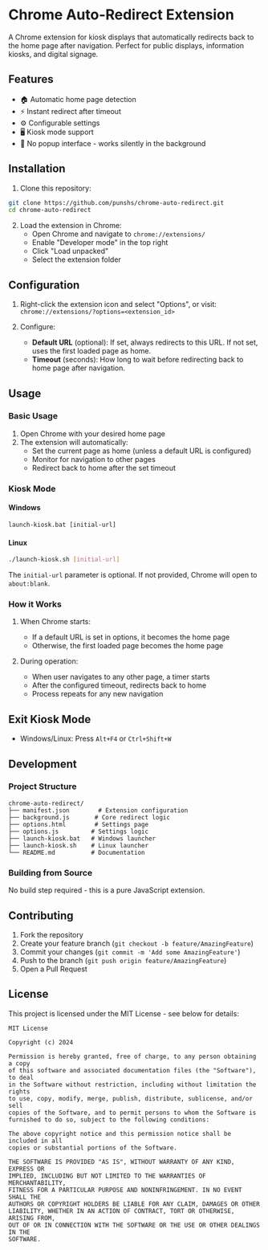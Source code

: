 # Chrome Auto-Redirect Extension

A Chrome extension for kiosk displays that automatically redirects back to the home page after navigation. Perfect for public displays, information kiosks, and digital signage.

## Features

- 🏠 Automatic home page detection
- ⚡ Instant redirect after timeout
- ⚙️ Configurable settings
- 🖥️ Kiosk mode support
- 🎯 No popup interface - works silently in the background

## Installation

1. Clone this repository:
```bash
git clone https://github.com/punshs/chrome-auto-redirect.git
cd chrome-auto-redirect
```

2. Load the extension in Chrome:
   - Open Chrome and navigate to `chrome://extensions/`
   - Enable "Developer mode" in the top right
   - Click "Load unpacked"
   - Select the extension folder

## Configuration

1. Right-click the extension icon and select "Options", or visit:
   `chrome://extensions/?options=<extension_id>`

2. Configure:
   - **Default URL** (optional): If set, always redirects to this URL. If not set, uses the first loaded page as home.
   - **Timeout** (seconds): How long to wait before redirecting back to home page after navigation.

## Usage

### Basic Usage

1. Open Chrome with your desired home page
2. The extension will automatically:
   - Set the current page as home (unless a default URL is configured)
   - Monitor for navigation to other pages
   - Redirect back to home after the set timeout

### Kiosk Mode

#### Windows
```batch
launch-kiosk.bat [initial-url]
```

#### Linux
```bash
./launch-kiosk.sh [initial-url]
```

The `initial-url` parameter is optional. If not provided, Chrome will open to `about:blank`.

### How it Works

1. When Chrome starts:
   - If a default URL is set in options, it becomes the home page
   - Otherwise, the first loaded page becomes the home page

2. During operation:
   - When user navigates to any other page, a timer starts
   - After the configured timeout, redirects back to home
   - Process repeats for any new navigation

## Exit Kiosk Mode

- Windows/Linux: Press `Alt+F4` or `Ctrl+Shift+W`

## Development

### Project Structure
```
chrome-auto-redirect/
├── manifest.json        # Extension configuration
├── background.js       # Core redirect logic
├── options.html        # Settings page
├── options.js         # Settings logic
├── launch-kiosk.bat   # Windows launcher
├── launch-kiosk.sh    # Linux launcher
└── README.md          # Documentation
```

### Building from Source

No build step required - this is a pure JavaScript extension.

## Contributing

1. Fork the repository
2. Create your feature branch (`git checkout -b feature/AmazingFeature`)
3. Commit your changes (`git commit -m 'Add some AmazingFeature'`)
4. Push to the branch (`git push origin feature/AmazingFeature`)
5. Open a Pull Request

## License

This project is licensed under the MIT License - see below for details:

```
MIT License

Copyright (c) 2024

Permission is hereby granted, free of charge, to any person obtaining a copy
of this software and associated documentation files (the "Software"), to deal
in the Software without restriction, including without limitation the rights
to use, copy, modify, merge, publish, distribute, sublicense, and/or sell
copies of the Software, and to permit persons to whom the Software is
furnished to do so, subject to the following conditions:

The above copyright notice and this permission notice shall be included in all
copies or substantial portions of the Software.

THE SOFTWARE IS PROVIDED "AS IS", WITHOUT WARRANTY OF ANY KIND, EXPRESS OR
IMPLIED, INCLUDING BUT NOT LIMITED TO THE WARRANTIES OF MERCHANTABILITY,
FITNESS FOR A PARTICULAR PURPOSE AND NONINFRINGEMENT. IN NO EVENT SHALL THE
AUTHORS OR COPYRIGHT HOLDERS BE LIABLE FOR ANY CLAIM, DAMAGES OR OTHER
LIABILITY, WHETHER IN AN ACTION OF CONTRACT, TORT OR OTHERWISE, ARISING FROM,
OUT OF OR IN CONNECTION WITH THE SOFTWARE OR THE USE OR OTHER DEALINGS IN THE
SOFTWARE.
